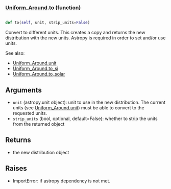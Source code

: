 ### [Uniform_Around](Uniform_Around.md).to (function)


```py

def to(self, unit, strip_units=False)

```



Convert to different units.  This creates a copy and returns the
new distribution with the new units.  Astropy is required in order to
set and/or use units.

See also:

* [Uniform_Around.unit](Uniform_Around.unit.md)
* [Uniform_Around.to_si](Uniform_Around.to_si.md)
* [Uniform_Around.to_solar](Uniform_Around.to_solar.md)

Arguments
------------
* `unit` (astropy.unit object): unit to use in the new distribution.
    The current units (see [Uniform_Around.unit](Uniform_Around.unit.md)) must be able to
    convert to the requested units.
* `strip_units` (bool, optional, default=False): whether to strip the
    units from the returned object

Returns
------------
* the new distribution object

Raises
-----------
* ImportError: if astropy dependency is not met.

